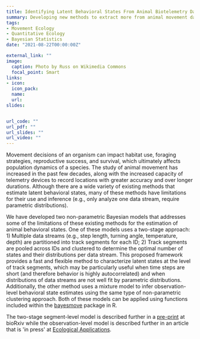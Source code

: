 ```yaml
---
title: Identifying Latent Behavioral States From Animal Biotelemetry Data Using Non-parametric Bayesian Methods
summary: Developing new methods to extract more from animal movement data.
tags:
- Movement Ecology
- Quantitative Ecology
- Bayesian Statistics
date: "2021-08-22T00:00:00Z"

external_link: ""
image:
  caption: Photo by Russ on Wikimedia Commons
  focal_point: Smart
links:
- icon: 
  icon_pack: 
  name: 
  url: 
slides: 


url_code: ""
url_pdf: ""
url_slides: ""
url_video: ""
---
```


Movement decisions of an organism can impact habitat use, foraging strategies, reproductive success, and survival, which ultimately affects population dynamics of a species. The study of animal movement has increased in the past few decades, along with the increased capacity of telemetry devices to record locations with greater accuracy and over longer durations. Although there are a wide variety of existing methods that estimate latent behavioral states, many of these methods have limitations for their use and inference (e.g., only analyze one data stream, require parametric distributions).

We have developed two non-parametric Bayesian models that addresses some of the limitations of these existing methods for the estimation of animal behavioral states. One of these models uses a two-stage approach: 1) Multiple data streams (e.g., step length, turning angle, temperature, depth) are partitioned into track segments for each ID; 2) Track segments are pooled across IDs and clustered to determine the optimal number of states and their distributions per data stream. This proposed framework provides a fast and flexible method to characterize latent states at the level of track segments, which may be particularly useful when time steps are short (and therefore behavior is highly autocorrelated) and when distributions of data streams are not well fit by parametric distributions. Additionally, the other method uses a mixture model to infer observation-level behavioral state estimates using the same type of non-parametric clustering approach. Both of these models can be applied using functions included within the [bayesmove](https://joshcullen.github.io/bayesmove) package in R.

The two-stage segment-level model is described further in a [pre-print](https://www.biorxiv.org/content/10.1101/2020.11.05.369702v2) at bioRxiv while the observation-level model is described further in an article that is 'in press' at [Ecological Applications](https://esajournals.onlinelibrary.wiley.com/journal/19395582).